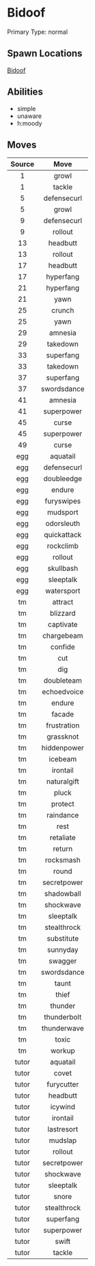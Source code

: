 # Bidoof  
Primary Type: normal  
  
## Spawn Locations  
[Bidoof](/data/spawn_presets/bidoof.md)  
  
## Abilities  
  * simple
  * unaware
  * h:moody
  
  
## Moves  
  
| Source | Move |  
|:---:|:---:|  
| 1 | growl |  
| 1 | tackle |  
| 5 | defensecurl |  
| 5 | growl |  
| 9 | defensecurl |  
| 9 | rollout |  
| 13 | headbutt |  
| 13 | rollout |  
| 17 | headbutt |  
| 17 | hyperfang |  
| 21 | hyperfang |  
| 21 | yawn |  
| 25 | crunch |  
| 25 | yawn |  
| 29 | amnesia |  
| 29 | takedown |  
| 33 | superfang |  
| 33 | takedown |  
| 37 | superfang |  
| 37 | swordsdance |  
| 41 | amnesia |  
| 41 | superpower |  
| 45 | curse |  
| 45 | superpower |  
| 49 | curse |  
| egg | aquatail |  
| egg | defensecurl |  
| egg | doubleedge |  
| egg | endure |  
| egg | furyswipes |  
| egg | mudsport |  
| egg | odorsleuth |  
| egg | quickattack |  
| egg | rockclimb |  
| egg | rollout |  
| egg | skullbash |  
| egg | sleeptalk |  
| egg | watersport |  
| tm | attract |  
| tm | blizzard |  
| tm | captivate |  
| tm | chargebeam |  
| tm | confide |  
| tm | cut |  
| tm | dig |  
| tm | doubleteam |  
| tm | echoedvoice |  
| tm | endure |  
| tm | facade |  
| tm | frustration |  
| tm | grassknot |  
| tm | hiddenpower |  
| tm | icebeam |  
| tm | irontail |  
| tm | naturalgift |  
| tm | pluck |  
| tm | protect |  
| tm | raindance |  
| tm | rest |  
| tm | retaliate |  
| tm | return |  
| tm | rocksmash |  
| tm | round |  
| tm | secretpower |  
| tm | shadowball |  
| tm | shockwave |  
| tm | sleeptalk |  
| tm | stealthrock |  
| tm | substitute |  
| tm | sunnyday |  
| tm | swagger |  
| tm | swordsdance |  
| tm | taunt |  
| tm | thief |  
| tm | thunder |  
| tm | thunderbolt |  
| tm | thunderwave |  
| tm | toxic |  
| tm | workup |  
| tutor | aquatail |  
| tutor | covet |  
| tutor | furycutter |  
| tutor | headbutt |  
| tutor | icywind |  
| tutor | irontail |  
| tutor | lastresort |  
| tutor | mudslap |  
| tutor | rollout |  
| tutor | secretpower |  
| tutor | shockwave |  
| tutor | sleeptalk |  
| tutor | snore |  
| tutor | stealthrock |  
| tutor | superfang |  
| tutor | superpower |  
| tutor | swift |  
| tutor | tackle |  
  

